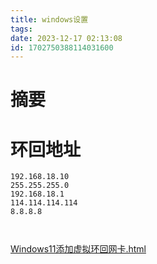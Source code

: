 ```yaml
---
title: windows设置
tags: 
date: 2023-12-17 02:13:08
id: 1702750388114031600
---
```

# 摘要







# 环回地址

```
192.168.18.10
255.255.255.0
192.168.18.1
114.114.114.114
8.8.8.8



```









 [Windows11添加虚拟环回网卡.html](assets\references\Windows11添加虚拟环回网卡.html) 
